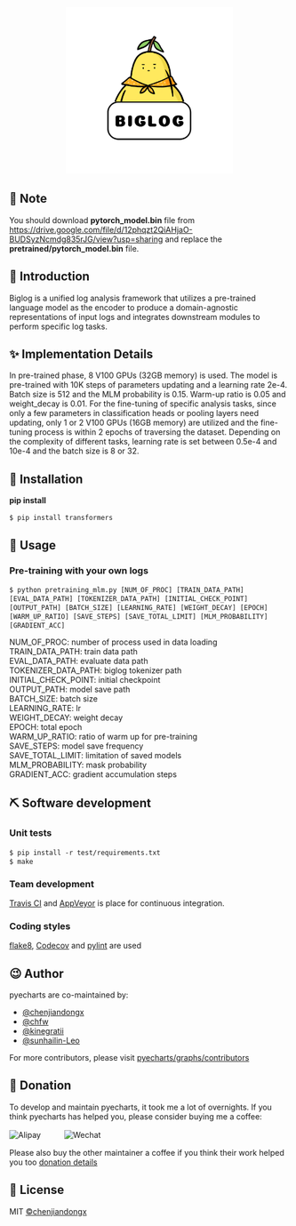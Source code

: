 <p align="center">
    <img src="/BIGLOG.png" alt="logo" width=300 height=300 />
</p>

## 📃 Note

You should download **pytorch_model.bin** file from  https://drive.google.com/file/d/12phqzt2QiAHjaO-BUDSyzNcmdg835rJG/view?usp=sharing  and replace the **pretrained/pytorch_model.bin** file.

## 📣 Introduction
Biglog is a unified log analysis framework that utilizes a pre-trained language model as the encoder to produce a domain-agnostic representations of input logs and integrates downstream modules to perform specific log tasks.
## ✨ Implementation Details
In pre-trained phase, 8 V100 GPUs (32GB memory) is used. The model is pre-trained with 10K steps of parameters updating and a learning rate 2e-4. Batch size is 512 and the MLM probability is 0.15. Warm-up ratio is 0.05 and weight_decay is 0.01. For the fine-tuning of specific analysis tasks, since only a few parameters in classification heads or pooling layers need updating, only 1 or 2 V100 GPUs (16GB memory) are utilized and the fine-tuning process is within 2 epochs of traversing the dataset. Depending on the complexity of different tasks, learning rate is set between 0.5e-4 and 10e-4 and the batch size is 8 or 32. 
## 🔰 Installation

**pip install**
```
$ pip install transformers
```
## 📝 Usage
### Pre-training with your own logs
```
$ python pretraining_mlm.py [NUM_OF_PROC] [TRAIN_DATA_PATH] [EVAL_DATA_PATH] [TOKENIZER_DATA_PATH] [INITIAL_CHECK_POINT] [OUTPUT_PATH] [BATCH_SIZE] [LEARNING_RATE] [WEIGHT_DECAY] [EPOCH] [WARM_UP_RATIO] [SAVE_STEPS] [SAVE_TOTAL_LIMIT] [MLM_PROBABILITY] [GRADIENT_ACC]
```
NUM_OF_PROC: number of process used in data loading  
TRAIN_DATA_PATH: train data path  
EVAL_DATA_PATH: evaluate data path  
TOKENIZER_DATA_PATH: biglog tokenizer path  
INITIAL_CHECK_POINT: initial checkpoint  
OUTPUT_PATH: model save path  
BATCH_SIZE: batch size  
LEARNING_RATE: lr  
WEIGHT_DECAY: weight decay  
EPOCH: total epoch  
WARM_UP_RATIO: ratio of warm up for pre-training  
SAVE_STEPS: model save frequency  
SAVE_TOTAL_LIMIT: limitation of saved models  
MLM_PROBABILITY:  mask probability  
GRADIENT_ACC: gradient accumulation steps  
## ⛏ Software development

### Unit tests

```shell
$ pip install -r test/requirements.txt
$ make
```

### Team development

[Travis CI](https://travis-ci.org/) and [AppVeyor](https://ci.appveyor.com/) is place for continuous integration.

### Coding styles

[flake8](http://flake8.pycqa.org/en/latest/index.html), [Codecov](https://codecov.io/) and [pylint](https://www.pylint.org/) are used

## 😉 Author

pyecharts are co-maintained by:

* [@chenjiandongx](https://github.com/chenjiandongx)
* [@chfw](https://github.com/chfw)
* [@kinegratii](https://github.com/kinegratii)
* [@sunhailin-Leo](https://github.com/sunhailin-Leo)

For more contributors, please visit [pyecharts/graphs/contributors](https://github.com/pyecharts/pyecharts/graphs/contributors)

## 💌 Donation

To develop and maintain pyecharts, it took me a lot of overnights. If you think pyecharts has helped you, please consider buying me a coffee:

<img src="https://user-images.githubusercontent.com/19553554/35425853-500d6b5c-0299-11e8-80a1-ebb6629b497e.png" width="19.8%" alt="Alipay">　　　<img src="https://user-images.githubusercontent.com/19553554/35425854-504e716a-0299-11e8-81fc-4a511f1c47e8.png" width="20%" alt="Wechat">


Please also buy the other maintainer a coffee if you think their work helped you too [donation details](http://pyecharts.org/#/zh-cn/donate)

## 📃 License

MIT [©chenjiandongx](https://github.com/chenjiandongx)



